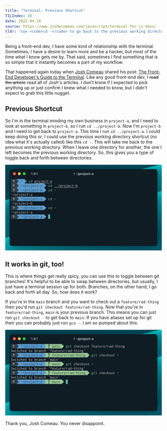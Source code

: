 ```yaml
---
title: "Terminal: Previous Shortcut"
TILIndex: 28
date: 2022-04-20
source: https://www.joshwcomeau.com/javascript/terminal-for-js-devs/
tldr: "use <code>cd -</code> to go back to the previous working directory or or <code>git checkout -</code> to go back to the previous git branch."
---
```


Being a front-end dev, I have some kind of relationship with the terminal. Sometimes, I have a desire to learn more and be a hacker, but most of the time what I know gets me by. That said, sometimes I find something that is so simple that it instantly becomes a part of my workflow.

That happened again today when [Josh Comeau](https://twitter.com/joshwcomeau) shared his post: [The Front-End Developer's Guide to the Terminal](https://www.joshwcomeau.com/javascript/terminal-for-js-devs/). Like any good front-end dev, I ~~read the article~~ read all of Josh's articles. I don't know if I expected to pick anything up or just confirm I knew what I needed to know, but I didn't expect to grab this little nugget.

## Previous Shortcut
So I'm in the terminal minding my own business in `project-a`, and I need to look at something in `project-b`, so I run `cd ../project-b`. Now I'm `project-b` and I need to get back to `project-a`. This time I run `cd ../project-a`. I could keep doing this or, I could use the previous working directory shortcut (no idea what it's actually called) like this `cd -`. This will take me back to the previous working directory. When I leave one directory for another, the one I left becomes the previous working directory. So, this gives you a type of toggle back and forth between directories.

![terminal example of toggling directories](./toggle-pwd.jpg)

## It works in git, too!

This is where things get really spicy, you can use this to toggle between git branches! It's helpful to be able to swap between directories, but usually, I just have a terminal session up for both. Branches, on the other hand, I go back and forth all day. So, how does it work?

If you're in the `main` branch and you want to check out a `feature/rad-thing` then you'd run `git checkout feature/rad-thing`. Now that you're in `feature/rad-thing`, `main` is your previous branch. This means you can just run `git checkout -` to get back to `main`. If you have aliases set up for git then you can probably just run `gco -`. I am so pumped about this.

![terminal example of toggling branches](./toggle-branch.jpg)

Thank you, Josh Comeau. You never disappoint.
